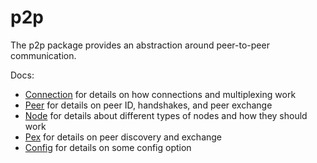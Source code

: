 # p2p

The p2p package provides an abstraction around peer-to-peer communication.

Docs:

*   [Connection](https://github.com/tendermint/tendermint/blob/v0.34.x/spec/p2p/connection.md)
    for details on how connections and multiplexing work
*   [Peer](https://github.com/tendermint/tendermint/blob/v0.34.x/spec/p2p/node.md)
    for details on peer ID, handshakes, and peer exchange
*   [Node](https://github.com/tendermint/tendermint/blob/v0.34.x/spec/p2p/node.md)
    for details about different types of nodes and how they should work
*   [Pex](https://github.com/tendermint/tendermint/blob/v0.34.x/spec/reactors/pex/pex.md)
    for details on peer discovery and exchange
*   [Config](https://github.com/tendermint/tendermint/blob/v0.34.x/spec/p2p/config.md)
    for details on some config option
